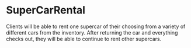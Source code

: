 # SuperCarRental
Clients will be able to rent one supercar of their choosing from a variety of different cars from the inventory. After returning the car and everything checks out, they will be able to continue to rent other supercars. 
